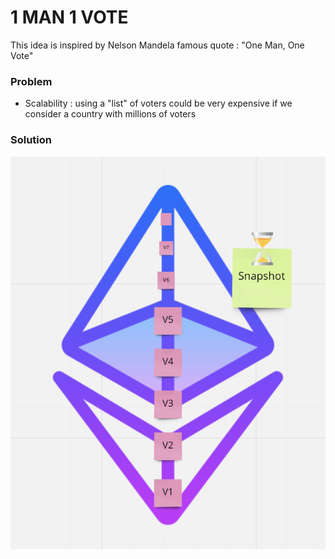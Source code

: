 # 1 MAN 1 VOTE 

This idea is inspired by Nelson Mandela famous quote : "One Man, One Vote"

### Problem 

 - Scalability : using a "list" of voters could be very expensive if we consider a country with millions of voters 

### Solution 

![PoPV](./docs/Snapshot.png)


